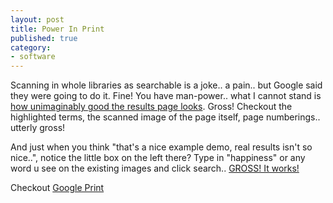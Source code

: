 ```yaml
---
layout: post
title: Power In Print
published: true
category:
- software
---
```

Scanning in whole libraries as searchable is a joke.. a pain.. but Google said they were going to do it. Fine! You have man-power.. what I cannot stand is [how unimaginably good the results page looks](http://print.google.com/print?id=UZ3jwGRBLnQC&prev=http://print.google.com/print%3Fq%3Dphilosophy&pg=xxv&sig=DKTz4Mb0sxaG3WdoxdpY8tR0PlA). Gross! Checkout the highlighted terms, the scanned image of the page itself, page numberings.. utterly gross!

And just when you think "that's a nice example demo, real results isn't so nice..", notice the little box on the left there? Type in "happiness" or any word u see on the existing images and click search.. [GROSS! It works!](http://print.google.com/print?id=UZ3jwGRBLnQC&prev=http://print.google.com/print%3Fq%3Dphilosophy&pg=xxv&sig=DKTz4Mb0sxaG3WdoxdpY8tR0PlA)

Checkout [Google Print](http://www.google.com/googleblog/2004/12/all-booked-up.html)

